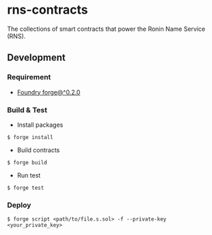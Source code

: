 # rns-contracts

The collections of smart contracts that power the Ronin Name Service (RNS).

## Development

### Requirement

- [Foundry forge@^0.2.0](https://book.getfoundry.sh/)

### Build & Test

- Install packages

```shell
$ forge install
```

- Build contracts

```shell
$ forge build
```

- Run test

```shell
$ forge test
```

### Deploy

```shell
$ forge script <path/to/file.s.sol> -f --private-key <your_private_key>
```
